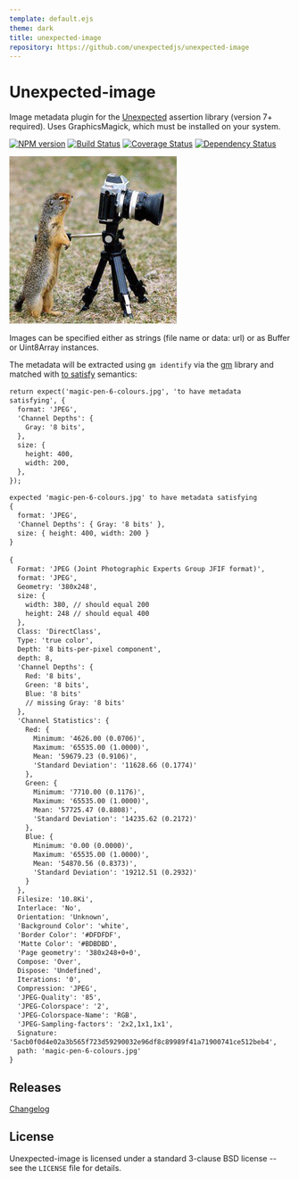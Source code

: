 ```yaml
---
template: default.ejs
theme: dark
title: unexpected-image
repository: https://github.com/unexpectedjs/unexpected-image
---
```


# Unexpected-image

Image metadata plugin for the [Unexpected](https://unexpected.js.org/) assertion library (version 7+ required). Uses GraphicsMagick, which must be installed on your system.

[![NPM version](https://badge.fury.io/js/unexpected-image.svg)](http://badge.fury.io/js/unexpected-image)
[![Build Status](https://travis-ci.org/unexpectedjs/unexpected-image.svg?branch=master)](https://travis-ci.org/unexpectedjs/unexpected-image)
[![Coverage Status](https://coveralls.io/repos/unexpectedjs/unexpected-image/badge.svg)](https://coveralls.io/r/unexpectedjs/unexpected-image)
[![Dependency Status](https://david-dm.org/unexpectedjs/unexpected-image.svg)](https://david-dm.org/unexpectedjs/unexpected-image)

![Unexpected Image (paparazzi)](animal-paparazzi.jpg)

Images can be specified either as strings (file name or data: url) or as Buffer or Uint8Array instances.

The metadata will be extracted using `gm identify` via the [gm](http://aheckmann.github.io/gm/)
library and matched with
[to satisfy](https://unexpectedjs.github.io/assertions/any/to-satisfy/) semantics:

```js#async:true
return expect('magic-pen-6-colours.jpg', 'to have metadata satisfying', {
  format: 'JPEG',
  'Channel Depths': {
    Gray: '8 bits',
  },
  size: {
    height: 400,
    width: 200,
  },
});
```

```output
expected 'magic-pen-6-colours.jpg' to have metadata satisfying
{
  format: 'JPEG',
  'Channel Depths': { Gray: '8 bits' },
  size: { height: 400, width: 200 }
}

{
  Format: 'JPEG (Joint Photographic Experts Group JFIF format)',
  format: 'JPEG',
  Geometry: '380x248',
  size: {
    width: 380, // should equal 200
    height: 248 // should equal 400
  },
  Class: 'DirectClass',
  Type: 'true color',
  Depth: '8 bits-per-pixel component',
  depth: 8,
  'Channel Depths': {
    Red: '8 bits',
    Green: '8 bits',
    Blue: '8 bits'
    // missing Gray: '8 bits'
  },
  'Channel Statistics': {
    Red: {
      Minimum: '4626.00 (0.0706)',
      Maximum: '65535.00 (1.0000)',
      Mean: '59679.23 (0.9106)',
      'Standard Deviation': '11628.66 (0.1774)'
    },
    Green: {
      Minimum: '7710.00 (0.1176)',
      Maximum: '65535.00 (1.0000)',
      Mean: '57725.47 (0.8808)',
      'Standard Deviation': '14235.62 (0.2172)'
    },
    Blue: {
      Minimum: '0.00 (0.0000)',
      Maximum: '65535.00 (1.0000)',
      Mean: '54870.56 (0.8373)',
      'Standard Deviation': '19212.51 (0.2932)'
    }
  },
  Filesize: '10.8Ki',
  Interlace: 'No',
  Orientation: 'Unknown',
  'Background Color': 'white',
  'Border Color': '#DFDFDF',
  'Matte Color': '#BDBDBD',
  'Page geometry': '380x248+0+0',
  Compose: 'Over',
  Dispose: 'Undefined',
  Iterations: '0',
  Compression: 'JPEG',
  'JPEG-Quality': '85',
  'JPEG-Colorspace': '2',
  'JPEG-Colorspace-Name': 'RGB',
  'JPEG-Sampling-factors': '2x2,1x1,1x1',
  Signature: '5acb0f0d4e02a3b565f723d59290032e96df8c89989f41a71900741ce512beb4',
  path: 'magic-pen-6-colours.jpg'
}
```

## Releases

[Changelog](https://github.com/unexpectedjs/unexpected-image/blob/master/CHANGELOG.md)

## License

Unexpected-image is licensed under a standard 3-clause BSD license -- see
the `LICENSE` file for details.
